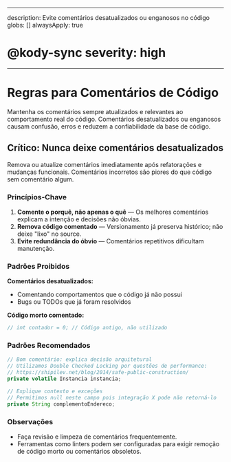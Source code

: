 
---
description: Evite comentários desatualizados ou enganosos no código
globs: []
alwaysApply: true
# @kody-sync  severity: high
---

# Regras para Comentários de Código

Mantenha os comentários sempre atualizados e relevantes ao comportamento real do código. Comentários desatualizados ou enganosos causam confusão, erros e reduzem a confiabilidade da base de código.

## Crítico: Nunca deixe comentários desatualizados

Remova ou atualize comentários imediatamente após refatorações e mudanças funcionais. Comentários incorretos são piores do que código sem comentário algum.

### Princípios-Chave

1. **Comente o porquê, não apenas o quê** — Os melhores comentários explicam a intenção e decisões não óbvias.
2. **Remova código comentado** — Versionamento já preserva histórico; não deixe "lixo" no source.
3. **Evite redundância do óbvio** — Comentários repetitivos dificultam manutenção.

### Padrões Proibidos

**Comentários desatualizados:**
- Comentando comportamentos que o código já não possui
- Bugs ou TODOs que já foram resolvidos

**Código morto comentado:**
```java
// int contador = 0; // Código antigo, não utilizado
```

### Padrões Recomendados

```java
// Bom comentário: explica decisão arquitetural
// Utilizamos Double Checked Locking por questões de performance:
// https://shipilev.net/blog/2014/safe-public-construction/
private volatile Instancia instancia;

// Explique contexto e exceções
// Permitimos null neste campo pois integração X pode não retorná-lo
private String complementoEndereco;
```

### Observações

- Faça revisão e limpeza de comentários frequentemente.
- Ferramentas como linters podem ser configuradas para exigir remoção de código morto ou comentários obsoletos.
